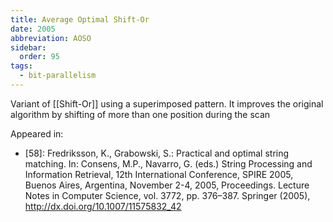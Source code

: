 ```yaml
---
title: Average Optimal Shift-Or
date: 2005
abbreviation: AOSO
sidebar:
  order: 95
tags:
  - bit-parallelism
---
```


Variant of [[Shift-Or]] using a superimposed pattern. It improves the original algorithm by shifting of more than one position during the scan

Appeared in:

- [58]: Fredriksson, K., Grabowski, S.: Practical and optimal string matching. In: Consens, M.P., Navarro, G. (eds.) String Processing and Information Retrieval, 12th International Conference, SPIRE 2005, Buenos Aires, Argentina, November 2-4, 2005, Proceedings. Lecture Notes in Computer Science, vol. 3772, pp. 376–387. Springer (2005), http://dx.doi.org/10.1007/11575832_42
